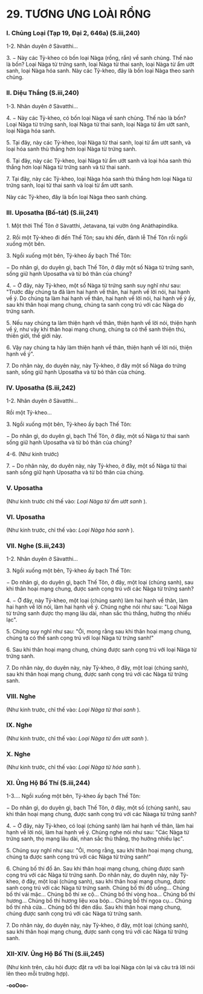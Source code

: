 # 29. TƯƠNG ƯNG LOÀI RỒNG

<!--pg-->
### I. Chủng Loại (Tạp 19, Ðại 2, 646a) (S.iii,240)

1-2. Nhân duyên ở Sàvatthi...

3\. − Này các Tỷ-kheo có bốn loại Nàga (rồng, rắn) về sanh chủng. Thế nào là bốn? Loại Nàga từ trứng
sanh, loại Nàga từ thai sanh, loại Nàga từ ẩm ướt sanh, loại Nàga hóa sanh. Này các Tỷ-kheo, đây là bốn
loại Nàga theo sanh chủng.

<!--pg-->
### II. Diệu Thắng (S.iii,240)

1-3. Nhân duyên ở Sàvatthi...

4\. − Này các Tỷ-kheo, có bốn loại Nàga về sanh chủng. Thế nào là bốn? Loại Nàga từ trứng sanh, loại
Nàga từ thai sanh, loại Nàga từ ẩm ướt sanh, loại Nàga hóa sanh.

5\. Tại đây, này các Tỷ-kheo, loại Nàga từ thai sanh, loại từ ẩm ướt sanh, và loại hóa sanh thù thắng hơn
loại Nàga từ trứng sanh.

6\. Tại đây, này các Tỷ-kheo, loại Nàga từ ẩm ướt sanh và loại hóa sanh thù thắng hơn loại Nàga từ trứng
sanh và từ thai sanh.

7\. Tại đây, này các Tỷ-kheo, loại Nàga hóa sanh thù thắng hơn loại Nàga từ trứng sanh, loại từ thai sanh
và loại từ ẩm ướt sanh.

Này các Tỷ-kheo, đây là bốn loại Nàga theo sanh chủng.

<!--pg-->
### III. Uposatha (Bố-tát) (S.iii,241)

1\. Một thời Thế Tôn ở Sàvatthi, Jetavana, tại vườn ông Anàthapindika.

2\. Rồi một Tỷ-kheo đi đến Thế Tôn; sau khi đến, đảnh lễ Thế Tôn rồi ngồi xuống một bên.

3\. Ngồi xuống một bên, Tỷ-kheo ấy bạch Thế Tôn:

− Do nhân gì, do duyên gì, bạch Thế Tôn, ở đây một số Nàga từ trứng sanh, sống giữ hạnh Uposatha và
từ bỏ thân của chúng?

4\. − Ở đây, này Tỷ-kheo, một số Nàga từ trứng sanh suy nghĩ như sau: "Trước đây chúng ta đã làm hai
hạnh về thân, hai hạnh về lời nói, hai hạnh về ý. Do chúng ta làm hai hạnh về thân, hai hạnh về lời nói,
hai hạnh về ý ấy, sau khi thân hoại mạng chung, chúng ta sanh cọng trú với các Nàga do trứng sanh.

5\. Nếu nay chúng ta làm thiện hạnh về thân, thiện hạnh về lời nói, thiện hạnh về ý, như vậy khi thân
hoại mạng chung, chúng ta có thể sanh thiện thú, thiên giới, thế giới này.

6\. Vậy nay chúng ta hãy làm thiện hạnh về thân, thiện hạnh về lời nói, thiện hạnh về ý".

7\. Do nhân này, do duyên này, này Tỷ-kheo, ở đây một số Nàga do trứng sanh, sống giữ hạnh Uposatha
và từ bỏ thân của chúng.

<!--pg-->
### IV. Uposatha (S.iii,242)

1-2. Nhân duyên ở Sàvatthi...

Rồi một Tỷ-kheo...

3\. Ngồi xuống một bên, Tỷ-kheo ấy bạch Thế Tôn:

− Do nhân gì, do duyên gì, bạch Thế Tôn, ở đây, một số Nàga từ thai sanh sống giữ hạnh Uposatha và
từ bỏ thân của chúng?

4-6. (Như kinh trước)

7\. − Do nhân này, do duyên này, này Tỷ-kheo, ở đây, một số Nàga từ thai sanh sống giữ hạnh Uposatha
và từ bỏ thân của chúng.

<!--pg-->
### V. Uposatha

(Như kinh trước chỉ thế vào: _Loại Nàga từ ẩm ướt sanh_ ).

<!--pg-->
### VI. Uposatha

(Như kinh trước, chỉ thế vào: _Loại Nàga hóa sanh_ ).

<!--pg-->
### VII. Nghe (S.iii,243)

1-2. Nhân duyên ở Sàvatthi...

3\. Ngồi xuống một bên, Tỷ-kheo ấy bạch Thế Tôn:

− Do nhân gì, do duyên gì, bạch Thế Tôn, ở đây, một loại (chúng sanh), sau khi thân hoại mạng chung,
được sanh cọng trú với các Nàga từ trứng sanh?

4\. − Ở đây, này Tỷ-kheo, một loại (chúng sanh) làm hai hạnh về thân, làm hai hạnh về lời nói, làm hai
hạnh về ý. Chúng nghe nói như sau: "Loại Nàga từ trứng sanh được thọ mạng lâu dài, nhan sắc thù
thắng, hưởng thọ nhiều lạc".

5\. Chúng suy nghĩ như sau: "Ôi, mong rằng sau khi thân hoại mạng chung, chúng ta có thể sanh cọng trú
với loại Nàga từ trứng sanh!"

6\. Sau khi thân hoại mạng chung, chúng được sanh cọng trú với loại Nàga từ trứng sanh.

7\. Do nhân này, do duyên này, này Tỷ-kheo, ở đây, một loại (chúng sanh), sau khi thân hoại mạng
chung, được sanh cọng trú với các Nàga từ trứng sanh.

<!--pg-->
### VIII. Nghe

(Như kinh trước, chỉ thế vào: _Loại Nàga từ thai sanh_ ).

<!--pg-->
### IX. Nghe

(Như kinh trước, chỉ thế vào: _Loại Nàga từ ẩm ướt sanh_ ).

<!--pg-->
### X. Nghe

(Như kinh trước, chỉ thế vào: _Loại Nàga từ hóa sanh_ ).

<!--pg-->
### XI. Ủng Hộ Bố Thí (S.iii,244)

1-3.... Ngồi xuống một bên, Tỷ-kheo ấy bạch Thế Tôn:

− Do nhân gì, do duyên gì, bạch Thế Tôn, ở đây, một số (chúng sanh), sau khi thân hoại mạng chung,
được sanh cọng trú với các Nàaga từ trứng sanh?

4\. − Ở đây, này Tỷ-kheo, có loại (chúng sanh) làm hai hạnh về thân, làm hai hạnh về lời nói, làm hai
hạnh về ý. Chúng nghe nói như sau: "Các Nàga từ trứng sanh, thọ mạng lâu dài, nhan sắc thù thắng, thọ
hưởng nhiều lạc".

5\. Chúng suy nghĩ như sau: "Ôi, mong rằng, sau khi thân hoại mạng chung, chúng ta được sanh cọng trú
với các Nàga từ trứng sanh!"

6\. Chúng bố thí đồ ăn. Sau khi thân hoại mạng chung, chúng được sanh cọng trú với các Nàga từ trứng
sanh. Do nhân này, do duyên này, này Tỷ-kheo, ở đây, một loại (chúng sanh), sau khi thân hoại mạng
chung, được sanh cọng trú với các Nàga từ trứng sanh. Chúng bố thí đồ uống... Chúng bố thí vải mặc...
Chúng bố thí xe cộ... Chúng bố thí vòng hoa... Chúng bố thí hương... Chúng bố thí hương liệu xoa bóp...
Chúng bố thí ngọa cụ... Chúng bố thí nhà cửa... Chúng bố thí đèn dầu. Sau khi thân hoại mạng chung,
chúng được sanh cọng trú với các Nàga từ trứng sanh.

7\. Do nhân này, do duyên này, này Tỷ-kheo, ở đây, một loại (chúng sanh), sau khi thân hoại mạng
chung, được sanh cọng trú với các Nàga từ trứng sanh.

<!--pg-->
### XII-XIV. Ủng Hộ Bố Thí (S.iii,245)

(Như kinh trên, câu hỏi được đặt ra với ba loại Nàga còn lại và câu trả lời nói lên theo mỗi trường hợp).

**-ooOoo-**



